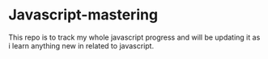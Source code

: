 # Javascript-mastering
This repo is to track my whole javascript progress and will be updating it as i learn anything new in related to javascript.
